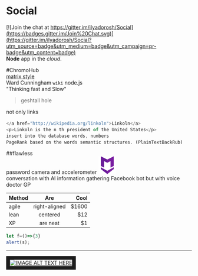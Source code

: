# Social

[![Join the chat at https://gitter.im/ilyadorosh/Social](https://badges.gitter.im/Join%20Chat.svg)](https://gitter.im/ilyadorosh/Social?utm_source=badge&utm_medium=badge&utm_campaign=pr-badge&utm_content=badge)  
**Node** app in the *cloud*.

#ChromoHub  
[matrix style](http://cb.vu/#matrix)  
Ward Cunningham `wiki` node.js  
"Thinking fast and Slow"  
>geshtall hole  

not only links 
```javascript
</a href="http://wikipedia.org/linkoln">Linkoln</a>
<p>Linkoln is the n th president of the United States</p>
insert into the database words, numbers 
PageRank based on the words semantic structures. (PlainTextBackRub)
```

##flawless  
password camera and accelerometer ![alt text](https://github.com/adam-p/markdown-here/raw/master/src/common/images/icon48.png "Logo Title Text 1")  
conversation with AI information gathering Facebook bot but with voice doctor GP

| Method        | Are           | Cool  |
| ------------- |:-------------:| -----:|
| agile         | right-aligned | $1600 |
| lean          | centered      |   $12 |
| XP            | are neat      |    $1 |
 
```javascript
let f=()=>{3}
alert(s);
```
  
___
<a href="http://www.youtube.com/watch?feature=player_embedded&v=UzyoT4DziQ4
" target="_blank"><img src="http://img.youtube.com/vi/UzyoT4DziQ4/0.jpg" 
alt="IMAGE ALT TEXT HERE" width="240" height="180" border="10" /></a>
